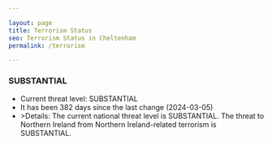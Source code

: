 ```yaml
---

layout: page
title: Terrorism Status
seo: Terrorism Status in Cheltenham
permalink: /terrorism

---
```


<!-- threat_marker starts -->
<h3>SUBSTANTIAL</h3>
<div class="SUBSTANTIAL">
    <ul>
        <li>Current threat level: SUBSTANTIAL</li>
        <li>It has been 382 days since the last change (2024-03-05)</li>
        <li>>Details: The current national threat level is SUBSTANTIAL. The threat to Northern Ireland from Northern Ireland-related terrorism is SUBSTANTIAL.</li>
    </ul>
</div>

<!-- threat_marker ends -->

